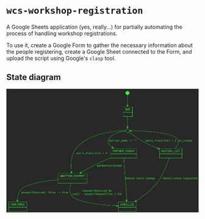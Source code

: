 # `wcs-workshop-registration`

A Google Sheets application (yes, really...) for partially automating the process of handling workshop registrations.

To use it, create a Google Form to gather the necessary information about the people registering, create a Google Sheet connected to the Form, and upload the script using Google's `clasp` tool.

## State diagram

![](./diagrams/state_diagram.png)


